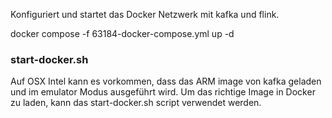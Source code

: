 Konfiguriert und startet das Docker Netzwerk mit kafka und flink.

docker compose -f 63184-docker-compose.yml up -d

### start-docker.sh
Auf OSX Intel kann es vorkommen, dass das ARM image von kafka geladen und im emulator Modus ausgeführt wird.
Um das richtige Image in Docker zu laden, kann das start-docker.sh script verwendet werden.
